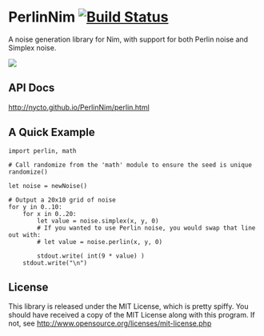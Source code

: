 PerlinNim [![Build Status](https://travis-ci.org/Nycto/PerlinNim.svg?branch=master)](https://travis-ci.org/Nycto/PerlinNim)
===========

A noise generation library for Nim, with support for both Perlin noise and
Simplex noise.

![](http://nycto.github.io/PerlinNim/example.png)

API Docs
--------

http://nycto.github.io/PerlinNim/perlin.html

A Quick Example
---------------

```nimrod
import perlin, math

# Call randomize from the 'math' module to ensure the seed is unique
randomize()

let noise = newNoise()

# Output a 20x10 grid of noise
for y in 0..10:
    for x in 0..20:
        let value = noise.simplex(x, y, 0)
        # If you wanted to use Perlin noise, you would swap that line out with:
        # let value = noise.perlin(x, y, 0)

        stdout.write( int(9 * value) )
    stdout.write("\n")
```

License
-------

This library is released under the MIT License, which is pretty spiffy. You
should have received a copy of the MIT License along with this program. If
not, see http://www.opensource.org/licenses/mit-license.php



